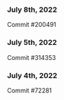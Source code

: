 ### July 8th, 2022

Commit #200491

### July 5th, 2022

Commit #314353


### July 4th, 2022

Commit #72281
